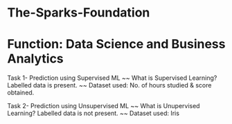 # The-Sparks-Foundation

# Function: Data Science and Business Analytics

Task 1- Prediction using Supervised ML 
~~ What is Supervised Learning? Labelled data is present. 
~~ Dataset used: No. of hours studied & score obtained.

Task 2- Prediction using Unsupervised ML
~~ What is Unupervised Learning? Labelled data is not present. 
~~ Dataset used: Iris 
